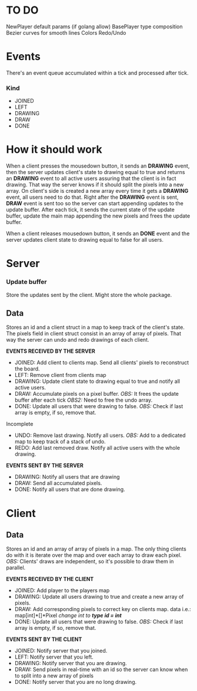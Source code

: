 # TO DO

NewPlayer default params (if golang allow)
BasePlayer type composition
Bezier curves for smooth lines
Colors
Redo/Undo

# Events

There's an event queue accumulated within a tick and processed after tick.

### Kind
- JOINED
- LEFT
- DRAWING
- DRAW
- DONE

# How it should work

When a client presses the mousedown button, it sends an **DRAWING** event,
then the server updates client's state to drawing equal to true and returns
an **DRAWING** event to all active users assuring that the client is in fact drawing.
That way the server knows if it should split the pixels into a new array. 
On client's side is created a new array every time
it gets a **DRAWING** event, all users need to do that. Right after the **DRAWING**
event is sent, **DRAW** event is sent too so the server can start appending updates
to the update buffer. After each tick, it sends the current state of the update
buffer, update the main map appending the new pixels and frees the update buffer.

When a client releases mousedown button, it sends an **DONE** event and the server
updates client state to drawing equal to false for all users.


# Server

### Update buffer

Store the updates sent by the client. Might store the whole package.

## Data

Stores an id and a client struct in a map to keep track
of the client's state. The pixels field in client struct
consist in an array of array of pixels. That way the server
can undo and redo drawings of each client.


**EVENTS RECEIVED BY THE SERVER**
- JOINED:  Add client to clients map. Send all clients' pixels to reconstruct the board.
- LEFT:    Remove client from clients map
- DRAWING: Update client state to drawing equal to true and notify all active users.
- DRAW:    Accumulate pixels on a pixel buffer.
           _OBS:_ It frees the update buffer after each tick
           _OBS2:_ Need to free the undo array.
- DONE:    Update all users that were drawing to false.
           _OBS:_ Check if last array is empty, if so, remove that.

Incomplete

- UNDO:   Remove last drawing. Notify all users.
          _OBS:_ Add to a dedicated map to keep track of a stack of undo.
- REDO:   Add last removed draw. Notify all active users with the whole drawing.


**EVENTS SENT BY THE SERVER**
- DRAWING: Notify all users that are drawing
- DRAW:    Send all accumulated pixels.
- DONE:    Notify all users that are done drawing.

# Client

## Data

Stores an id and an array of array of pixels in a map. The only thing clients do
with it is iterate over the map and over each array to draw each pixel.
_OBS:_ Clients' draws are independent, so it's possible to draw them in parallel.

**EVENTS RECEIVED BY THE CLIENT**
- JOINED:  Add player to the players map
- DRAWING: Update all users drawing to true and create a new array of pixels.
- DRAW:    Add corresponding pixels to correct key on clients map.
           data i.e.: map[int]*[]*Pixel
           _change int to **type id = int**_
- DONE:    Update all users that were drawing to false.
           _OBS:_ Check if last array is empty, if so, remove that.

**EVENTS SENT BY THE CLIENT**
- JOINED:  Notify server that you joined.
- LEFT:    Notify server that you left.
- DRAWING: Notify server that you are drawing.
- DRAW:    Send pixels in real-time with an id so the server
           can know when to split into a new array of pixels
- DONE:    Notify server that you are no long drawing.
